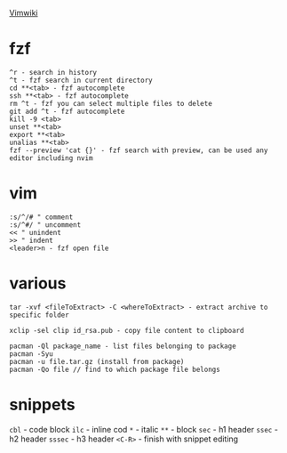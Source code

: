 [Vimwiki](Vimwiki)

# fzf

```
^r - search in history
^t - fzf search in current directory
cd **<tab> - fzf autocomplete
ssh **<tab> - fzf autocomplete
rm ^t - fzf you can select multiple files to delete
git add ^t - fzf autocomplete
kill -9 <tab>
unset **<tab>
export **<tab>
unalias **<tab>
fzf --preview 'cat {}' - fzf search with preview, can be used any editor including nvim
```

# vim

```
:s/^/# " comment
:s/^#/ " uncomment
<< " unindent
>> " indent
<leader>n - fzf open file
```

# various

```
tar -xvf <fileToExtract> -C <whereToExtract> - extract archive to specific folder
```

```
xclip -sel clip id_rsa.pub - copy file content to clipboard
```

```
pacman -Ql package_name - list files belonging to package
pacman -Syu
pacman -u file.tar.gz (install from package)
pacman -Qo file // find to which package file belongs
```

# snippets

`cbl` - code block
`ilc` - inline cod
`*` - italic
`**` - block
`sec` - h1 header
`ssec` - h2 header
`sssec` - h3 header
`<C-R>` - finish with snippet editing
